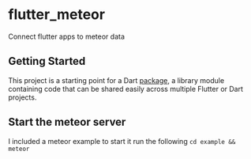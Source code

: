 # flutter_meteor

Connect flutter apps to meteor data

## Getting Started

This project is a starting point for a Dart
[package](https://flutter.dev/developing-packages/),
a library module containing code that can be shared easily across
multiple Flutter or Dart projects.

## Start the meteor server
I included a meteor example to start it run the following
`cd example && meteor`